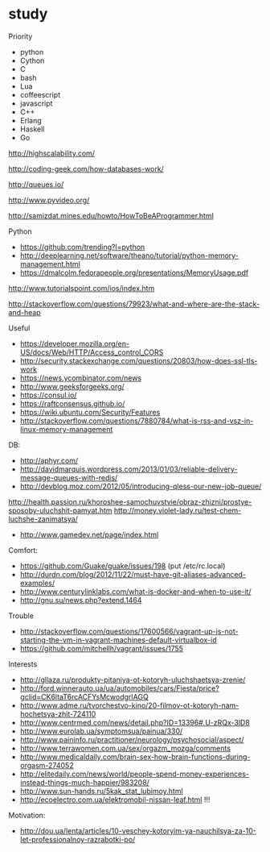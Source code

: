 study
=====

Priority

* python
* Cython
* C
* bash
* Lua
* coffeescript
* javascript
* C++
* Erlang
* Haskell
* Go


http://highscalability.com/

http://coding-geek.com/how-databases-work/

http://queues.io/

http://www.pyvideo.org/

http://samizdat.mines.edu/howto/HowToBeAProgrammer.html


Python
* https://github.com/trending?l=python
* http://deeplearning.net/software/theano/tutorial/python-memory-management.html
* https://dmalcolm.fedorapeople.org/presentations/MemoryUsage.pdf


http://www.tutorialspoint.com/ios/index.htm

http://stackoverflow.com/questions/79923/what-and-where-are-the-stack-and-heap

Useful
* https://developer.mozilla.org/en-US/docs/Web/HTTP/Access_control_CORS
* http://security.stackexchange.com/questions/20803/how-does-ssl-tls-work
* https://news.ycombinator.com/news
* http://www.geeksforgeeks.org/
* https://consul.io/
* https://raftconsensus.github.io/
* https://wiki.ubuntu.com/Security/Features
* http://stackoverflow.com/questions/7880784/what-is-rss-and-vsz-in-linux-memory-management


DB:
* http://aphyr.com/
* http://davidmarquis.wordpress.com/2013/01/03/reliable-delivery-message-queues-with-redis/
* http://devblog.moz.com/2012/05/introducing-qless-our-new-job-queue/


http://health.passion.ru/khoroshee-samochuvstvie/obraz-zhizni/prostye-sposoby-uluchshit-pamyat.htm
http://money.violet-lady.ru/test-chem-luchshe-zanimatsya/

* http://www.gamedev.net/page/index.html



Comfort:
* https://github.com/Guake/guake/issues/198 (put /etc/rc.local)
* http://durdn.com/blog/2012/11/22/must-have-git-aliases-advanced-examples/
* http://www.centurylinklabs.com/what-is-docker-and-when-to-use-it/
* http://gnu.su/news.php?extend.1464


Trouble
* http://stackoverflow.com/questions/17600566/vagrant-up-is-not-starting-the-vm-in-vagrant-machines-default-virtualbox-id
* https://github.com/mitchellh/vagrant/issues/1755



Interests
* http://gllaza.ru/produkty-pitaniya-ot-kotoryh-uluchshaetsya-zrenie/
* http://ford.winnerauto.ua/ua/automobiles/cars/Fiesta/price?gclid=CK6ltaT6rcACFYsMcwodgrIAGQ
* http://www.adme.ru/tvorchestvo-kino/20-filmov-ot-kotoryh-nam-hochetsya-zhit-724110
* http://www.centrmed.com/news/detail.php?ID=13396#.U-zRQx-3lD8
* http://www.eurolab.ua/symptomsua/painua/330/
* http://www.paininfo.ru/practitioner/neurology/psychosocial/aspect/
* http://www.terrawomen.com.ua/sex/orgazm_mozga/comments
* http://www.medicaldaily.com/brain-sex-how-brain-functions-during-orgasm-274052
* http://elitedaily.com/news/world/people-spend-money-experiences-instead-things-much-happier/983208/
* http://www.sun-hands.ru/5kak_stat_lubimoy.html
* http://ecoelectro.com.ua/elektromobil-nissan-leaf.html !!!


Motivation:
* http://dou.ua/lenta/articles/10-veschey-kotoryim-ya-nauchilsya-za-10-let-professionalnoy-razrabotki-po/
